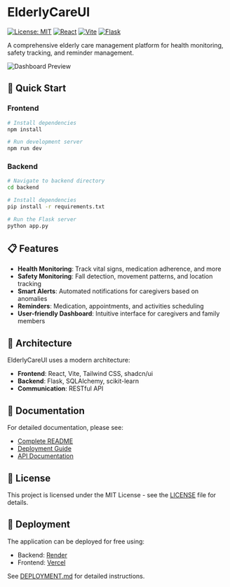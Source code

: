 # ElderlyCareUI

[![License: MIT](https://img.shields.io/badge/License-MIT-yellow.svg)](https://opensource.org/licenses/MIT)
[![React](https://img.shields.io/badge/React-18.3-blue.svg)](https://reactjs.org/)
[![Vite](https://img.shields.io/badge/Vite-5.4-blue.svg)](https://vitejs.dev/)
[![Flask](https://img.shields.io/badge/Flask-3.1-green.svg)](https://flask.palletsprojects.com/)

A comprehensive elderly care management platform for health monitoring, safety tracking, and reminder management.

![Dashboard Preview](docs/dashboard-preview.png)

## 🚀 Quick Start

### Frontend

```bash
# Install dependencies
npm install

# Run development server
npm run dev
```

### Backend

```bash
# Navigate to backend directory
cd backend

# Install dependencies
pip install -r requirements.txt

# Run the Flask server
python app.py
```

## 📋 Features

- **Health Monitoring**: Track vital signs, medication adherence, and more
- **Safety Monitoring**: Fall detection, movement patterns, and location tracking
- **Smart Alerts**: Automated notifications for caregivers based on anomalies
- **Reminders**: Medication, appointments, and activities scheduling
- **User-friendly Dashboard**: Intuitive interface for caregivers and family members

## 🧩 Architecture

ElderlyCareUI uses a modern architecture:

- **Frontend**: React, Vite, Tailwind CSS, shadcn/ui
- **Backend**: Flask, SQLAlchemy, scikit-learn
- **Communication**: RESTful API

## 📄 Documentation

For detailed documentation, please see:

- [Complete README](README.md)
- [Deployment Guide](DEPLOYMENT.md)
- [API Documentation](backend/README.md)

## 📝 License

This project is licensed under the MIT License - see the [LICENSE](LICENSE) file for details.

## 🔗 Deployment

The application can be deployed for free using:
- Backend: [Render](https://render.com)
- Frontend: [Vercel](https://vercel.com)

See [DEPLOYMENT.md](DEPLOYMENT.md) for detailed instructions.